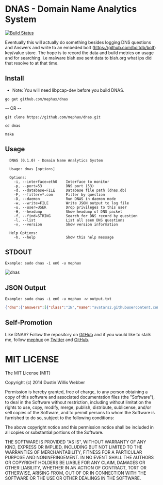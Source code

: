 # DNAS - Domain Name Analytics System
[![Build Status](https://drone.io/github.com/mephux/dnas/status.png)](https://drone.io/github.com/mephux/dnas/latest)

Eventually this will actually do something besides logging DNS questions and Answers and write to an embeded bolt (https://github.com/boltdb/bolt) key/value store. 
The hope is to record the data and build metrics on usage and for searching. i.e malware blah.exe sent data to blah.org what ips did that resolve to at that time.

## Install

  * Note: You will need libpcap-dev before you build DNAS.

  `go get github.com/mephux/dnas`
  
  -- OR --
  
  `git clone https://github.com/mephux/dnas.git`
  
  `cd dnas`
  
  `make`

## Usage

```
  DNAS (0.1.0) - Domain Name Analytics System

  Usage: dnas [options]

  Options:
    -i, --interface=eth0    Interface to monitor
    -p, --port=53           DNS port (53)
    -d, --database=FILE     Database file path (dnas.db)
    -F, --filter=*.com      Filter by question
    -D, --daemon            Run DNAS in daemon mode
    -w, --write=FILE        Write JSON output to log file
    -u, --user=USER         Drop privileges to this user
    -H, --hexdump           Show hexdump of DNS packet
    -f, --find=STRING       Search for DNS record by question
    -l, --list              List all seen DNS questions
    -v, --version           Show version information

  Help Options:
    -h, --help              Show this help message
```

## STDOUT

  `Example: sudo dnas -i en0 -u mephux`

  ![dnas](https://raw.githubusercontent.com/mephux/dnas/master/screenshot/dnas-output.png)


## JSON Output

  `Example: sudo dnas -i en0 -u mephux -w output.txt`

  ```json
  {"dns":{"answers":[{"class":"IN","name":"avatars2.githubusercontent.com.","record":"CNAME","data":"github.map.fastly.net.","ttl":"1099","created_at":"2014-08-17T17:10:38.194959151-04:00","updated_at":"2014-08-17T17:10:38.194959229-04:00","active":true},{"class":"IN","name":"github.map.fastly.net.","record":"A","data":"199.27.76.133","ttl":"4","created_at":"2014-08-17T17:10:38.194963092-04:00","updated_at":"2014-08-17T17:10:38.194963118-04:00","active":true}],"question":"avatars2.githubusercontent.com.","length":150},"dstip":"172.16.1.19","protocol":"UDP","srcip":"172.16.1.1","timestamp":"2014-08-17T17:10:38.19486575-04:00","packet":"i4WBgAABAAIAAAAACGF2YXRhcnMyEWdpdGh1YnVzZXJjb250ZW50A2NvbQAAAQABCGF2YXRhcnMyEWdpdGh1YnVzZXJjb250ZW50A2NvbQAABQABAAAESwAXBmdpdGh1YgNtYXAGZmFzdGx5A25ldAAGZ2l0aHViA21hcAZmYXN0bHkDbmV0AAABAAEAAAAEAATHG0yF"}
  ```

## Self-Promotion

Like DNAS? Follow the repository on
[GitHub](https://github.com/mephux/dnas) and if
you would like to stalk me, follow [mephux](http://dweb.io/) on
[Twitter](http://twitter.com/mephux) and
[GitHub](https://github.com/mephux).

# MIT LICENSE

The MIT License (MIT)

Copyright (c) 2014 Dustin Willis Webber

Permission is hereby granted, free of charge, to any person obtaining a copy
of this software and associated documentation files (the "Software"), to deal
in the Software without restriction, including without limitation the rights
to use, copy, modify, merge, publish, distribute, sublicense, and/or sell
copies of the Software, and to permit persons to whom the Software is
furnished to do so, subject to the following conditions:

The above copyright notice and this permission notice shall be included in
all copies or substantial portions of the Software.

THE SOFTWARE IS PROVIDED "AS IS", WITHOUT WARRANTY OF ANY KIND, EXPRESS OR
IMPLIED, INCLUDING BUT NOT LIMITED TO THE WARRANTIES OF MERCHANTABILITY,
FITNESS FOR A PARTICULAR PURPOSE AND NONINFRINGEMENT. IN NO EVENT SHALL THE
AUTHORS OR COPYRIGHT HOLDERS BE LIABLE FOR ANY CLAIM, DAMAGES OR OTHER
LIABILITY, WHETHER IN AN ACTION OF CONTRACT, TORT OR OTHERWISE, ARISING FROM,
OUT OF OR IN CONNECTION WITH THE SOFTWARE OR THE USE OR OTHER DEALINGS IN
THE SOFTWARE.
